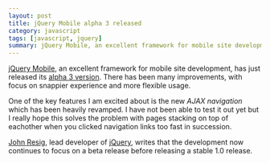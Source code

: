 ```yaml
---
layout: post
title: jQuery Mobile alpha 3 released
category: javascript
tags: [javascript, jquery]
summary: jQuery Mobile, an excellent framework for mobile site development, has just released its alpha 3 version. There has been many improvements, with focus on snappier experience and more flexible usage.
---
```

[jQuery Mobile](http://jquerymobile.com/), an excellent framework for mobile site development, has just released its [alpha 3 version](http://jquerymobile.com/2011/02/jquery-mobile-alpha-3-released/). There has been many improvements, with focus on snappier experience and more flexible usage.

One of the key features I am excited about is the new *AJAX navigation* which has been heavily revamped. I have not been able to test it out yet but I really hope this solves the problem with pages stacking on top of eachother when you clicked navigation links too fast in succession.

[John Resig](http://ejohn.org/), lead developer of [jQuery](http://jquery.com/), writes that the development now continues to focus on a beta release before releasing a stable 1.0 release.
